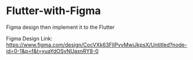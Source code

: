# Flutter-with-Figma
Figma design then implement it to the Flutter


Figma Design Link: https://www.figma.com/design/CocVXk63FIlPvvMwiJkpsX/Untitled?node-id=0-1&p=f&t=yuaYdOSvNUaxnRY8-0
